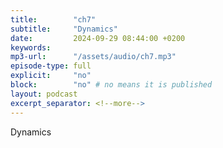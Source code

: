 ```yaml
---
title:        "ch7"
subtitle:     "Dynamics"
date:         2024-09-29 08:44:00 +0200
keywords:
mp3-url:      "/assets/audio/ch7.mp3"
episode-type: full
explicit:     "no"
block:        "no" # no means it is published
layout: podcast
excerpt_separator: <!--more-->
---
```

Dynamics
<!--more-->
